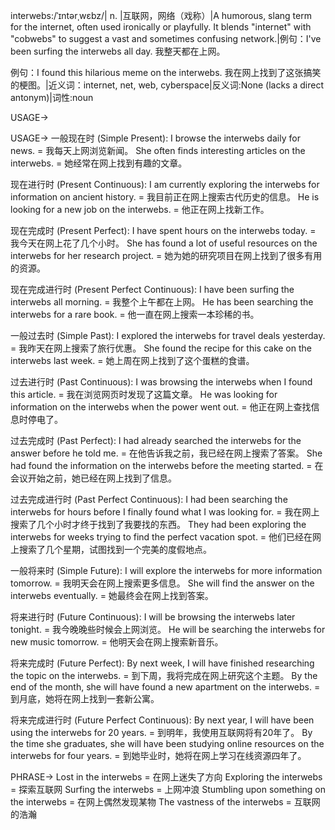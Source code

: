 interwebs:/ˈɪntərˌwɛbz/| n. |互联网，网络（戏称）|A humorous, slang term for the internet, often used ironically or playfully.  It blends "internet" with "cobwebs" to suggest a vast and sometimes confusing network.|例句：I've been surfing the interwebs all day. 我整天都在上网。

例句：I found this hilarious meme on the interwebs. 我在网上找到了这张搞笑的梗图。|近义词：internet, net, web, cyberspace|反义词:None (lacks a direct antonym)|词性:noun

USAGE->

USAGE->
一般现在时 (Simple Present):
I browse the interwebs daily for news. = 我每天上网浏览新闻。
She often finds interesting articles on the interwebs. = 她经常在网上找到有趣的文章。


现在进行时 (Present Continuous):
I am currently exploring the interwebs for information on ancient history. = 我目前正在网上搜索古代历史的信息。
He is looking for a new job on the interwebs. = 他正在网上找新工作。


现在完成时 (Present Perfect):
I have spent hours on the interwebs today. = 我今天在网上花了几个小时。
She has found a lot of useful resources on the interwebs for her research project. = 她为她的研究项目在网上找到了很多有用的资源。


现在完成进行时 (Present Perfect Continuous):
I have been surfing the interwebs all morning. = 我整个上午都在上网。
He has been searching the interwebs for a rare book. = 他一直在网上搜索一本珍稀的书。


一般过去时 (Simple Past):
I explored the interwebs for travel deals yesterday. = 我昨天在网上搜索了旅行优惠。
She found the recipe for this cake on the interwebs last week. = 她上周在网上找到了这个蛋糕的食谱。


过去进行时 (Past Continuous):
I was browsing the interwebs when I found this article. = 我在浏览网页时发现了这篇文章。
He was looking for information on the interwebs when the power went out. = 他正在网上查找信息时停电了。


过去完成时 (Past Perfect):
I had already searched the interwebs for the answer before he told me. = 在他告诉我之前，我已经在网上搜索了答案。
She had found the information on the interwebs before the meeting started. = 在会议开始之前，她已经在网上找到了信息。


过去完成进行时 (Past Perfect Continuous):
I had been searching the interwebs for hours before I finally found what I was looking for. = 我在网上搜索了几个小时才终于找到了我要找的东西。
They had been exploring the interwebs for weeks trying to find the perfect vacation spot. = 他们已经在网上搜索了几个星期，试图找到一个完美的度假地点。


一般将来时 (Simple Future):
I will explore the interwebs for more information tomorrow. = 我明天会在网上搜索更多信息。
She will find the answer on the interwebs eventually. = 她最终会在网上找到答案。


将来进行时 (Future Continuous):
I will be browsing the interwebs later tonight. = 我今晚晚些时候会上网浏览。
He will be searching the interwebs for new music tomorrow. = 他明天会在网上搜索新音乐。


将来完成时 (Future Perfect):
By next week, I will have finished researching the topic on the interwebs. = 到下周，我将完成在网上研究这个主题。
By the end of the month, she will have found a new apartment on the interwebs. = 到月底，她将在网上找到一套新公寓。


将来完成进行时 (Future Perfect Continuous):
By next year, I will have been using the interwebs for 20 years. = 到明年，我使用互联网将有20年了。
By the time she graduates, she will have been studying online resources on the interwebs for four years. = 到她毕业时，她将在网上学习在线资源四年了。



PHRASE->
Lost in the interwebs = 在网上迷失了方向
Exploring the interwebs = 探索互联网
Surfing the interwebs = 上网冲浪
Stumbling upon something on the interwebs = 在网上偶然发现某物
The vastness of the interwebs = 互联网的浩瀚


